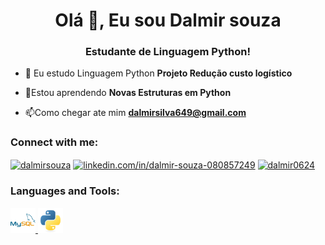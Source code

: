 <h1 align="center">Olá 👋, Eu sou Dalmir souza</h1>
<h3 align="center">Estudante de Linguagem Python!</h3>

- 🔭 Eu estudo Linguagem Python **Projeto Redução custo logístico**

- 🌱Estou aprendendo **Novas Estruturas em Python**

- 📫Como chegar ate mim **dalmirsilva649@gmail.com**

<h3 align="left">Connect with me:</h3>
<p align="left">
<a href="https://twitter.com/dalmirsouza" target="blank"><img align="center" src="https://raw.githubusercontent.com/rahuldkjain/github-profile-readme-generator/master/src/images/icons/Social/twitter.svg" alt="dalmirsouza" height="30" width="40" /></a>
<a href="https://linkedin.com/in/linkedin.com/in/dalmir-souza-080857249" target="blank"><img align="center" src="https://raw.githubusercontent.com/rahuldkjain/github-profile-readme-generator/master/src/images/icons/Social/linked-in-alt.svg" alt="linkedin.com/in/dalmir-souza-080857249" height="30" width="40" /></a>
<a href="https://discord.gg/dalmir0624" target="blank"><img align="center" src="https://raw.githubusercontent.com/rahuldkjain/github-profile-readme-generator/master/src/images/icons/Social/discord.svg" alt="dalmir0624" height="30" width="40" /></a>
</p>

<h3 align="left">Languages and Tools:</h3>
<p align="left"> <a href="https://www.mysql.com/" target="_blank" rel="noreferrer"> <img src="https://raw.githubusercontent.com/devicons/devicon/master/icons/mysql/mysql-original-wordmark.svg" alt="mysql" width="40" height="40"/> </a> <a href="https://www.python.org" target="_blank" rel="noreferrer"> <img src="https://raw.githubusercontent.com/devicons/devicon/master/icons/python/python-original.svg" alt="python" width="40" height="40"/> </a> </p>


